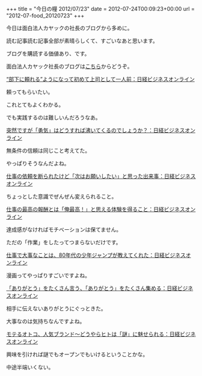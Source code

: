 +++
title = "今日の糧 2012/07/23"
date = 2012-07-24T00:09:23+00:00
url = "2012-07-food_20120723"
+++

今日は面白法人カヤックの社長のブログから多めに。

読む記事読む記事全部が素晴らしくて、すごいなあと思います。

ブログを購読する価値あり、です。

面白法人カヤック社長のブログは[こちら](http://business.nikkeibp.co.jp/article/opinion/20111227/225722/)からどうぞ。

[“部下に頼れる”ようになって初めて上司として一人前：日経ビジネスオンライン](http://business.nikkeibp.co.jp/article/opinion/20120111/226026/)

頼ってもらいたい。

これとてもよくわかる。

でも実践するのは難しいんだろうなあ。

[突然ですが「勇気」はどうすれば沸いてくるのでしょうか？：日経ビジネスオンライン](http://business.nikkeibp.co.jp/article/opinion/20120605/232947/)

無条件の信頼は同じこと考えてた。

やっぱりそうなんだよね。

[仕事の依頼を断られたけど「次はお願いしたい」と思った出来事：日経ビジネスオンライン](http://business.nikkeibp.co.jp/article/opinion/20120517/232220/)

ちょっとした意識でぜんぜん変えられること。

[仕事の最高の報酬とは「俺最高！」と思える体験を得ること：日経ビジネスオンライン](http://business.nikkeibp.co.jp/article/opinion/20120406/230710/)

達成感がなければモチベーションは保てません。

ただの「作業」をしたってつまらないだけです。

[仕事で大事なことは、80年代の少年ジャンプが教えてくれた：日経ビジネスオンライン](http://business.nikkeibp.co.jp/article/opinion/20120312/229709/)

漫画ってやっぱりすごいですよね。

[「ありがとう」をたくさん言う、「ありがとう」をたくさん集める：日経ビジネスオンライン](http://business.nikkeibp.co.jp/article/opinion/20120312/229704/)

相手に伝えないありがとうにぐっときた。

大事なのは気持ちなんですよね。

[モテるオトコ、人気ブランド～どうやらヒトは「謎」に魅せられる：日経ビジネスオンライン](http://business.nikkeibp.co.jp/article/opinion/20120208/226976/)

興味を引ければ謎でもオープンでもいけるということかな。

中途半端いくない。

